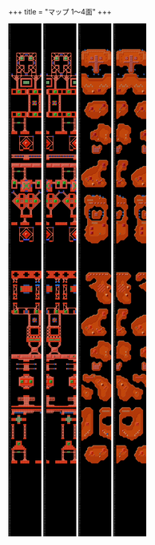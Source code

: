 +++
title = "マップ 1〜4面"
+++

![1面](ground-01.png) ![2面](ground-02.png) ![3面](ground-03.png) ![4面](ground-04.png)
